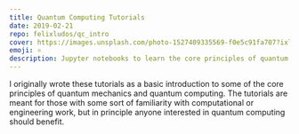 ```yaml
---
title: Quantum Computing Tutorials
date: 2019-02-21
repo: felixludos/qc_intro
cover: https://images.unsplash.com/photo-1527409335569-f0e5c91fa707?ixlib=rb-1.2.1&q=85&fm=jpg&crop=entropy&cs=srgb&w=1440
emoji: ⚛️
description: Jupyter notebooks to learn the core principles of quantum mechanics
---
```


I originally wrote these tutorials as a basic introduction to some of the core principles of quantum mechanics and quantum computing. The tutorials are meant for those with some sort of familiarity with computational or engineering work, but in principle anyone interested in quantum computing should benefit.

